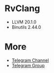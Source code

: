 # RvClang
- LLVM 20.1.0
- Binutils 2.44.0

# More
- [Telegram Channel](https://t.me/rveproject)
- [Telegram Group](https://t.me/rvosuniverse)
